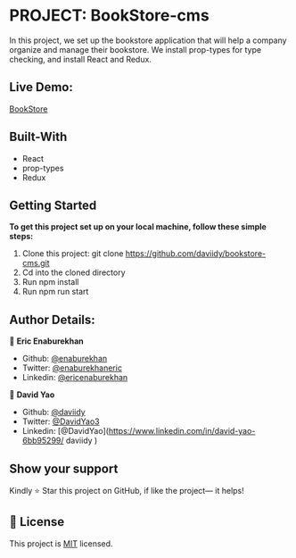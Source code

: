 # PROJECT: BookStore-cms
In this project, we set up the bookstore application that will help a company organize and manage their bookstore. We install prop-types for type checking, and install React and Redux.

 
 ## Live Demo:
[BookStore]()


## Built-With

- React
- prop-types
- Redux


## Getting Started

**To get this project set up on your local machine, follow these simple steps:**

1. Clone this project: git clone https://github.com/daviidy/bookstore-cms.git  
2. Cd into the cloned directory 
3. Run npm install
3. Run npm run start

## Author Details:

👤 **Eric Enaburekhan**

- Github: [@enaburekhan](https://github.com/enaburekhan)
- Twitter: [@enaburekhaneric](https://twitter.com/enaburekhaneric)
- Linkedin: [@ericenaburekhan](https://www.linkedin.com/in/eric-enaburekhan-801a28100/)

👤 **David Yao**

- Github: [@daviidy](https://github.com/daviidy )
- Twitter: [@DavidYao3](https://twitter.com/DavidYao3)
- Linkedin: [@DavidYao](https://www.linkedin.com/in/david-yao-6bb95299/ 
daviidy )

## Show your support

Kindly ⭐ Star this project on GitHub, if like the project— it helps!

## 📝 License

This project is [MIT](lic.url) licensed.   
